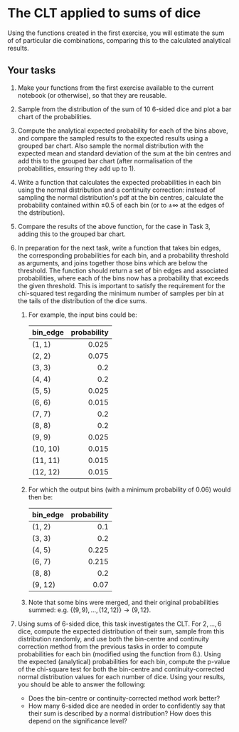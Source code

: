 # The CLT applied to sums of dice

Using the functions created in the first exercise, you will estimate the sum of of particular die combinations, comparing this to the calculated analytical results.

## Your tasks

 1. Make your functions from the first exercise available to the current notebook (or otherwise), so that they are reusable.
 2. Sample from the distribution of the sum of 10 6-sided dice and plot a bar chart of the probabilities.
 3. Compute the analytical expected probability for each of the bins above, and compare the sampled results to the expected results using a grouped bar chart.
 Also sample the normal distribution with the expected mean and standard deviation of the sum at the bin centres and add this to the grouped bar chart (after normalisation of the probabilities, ensuring they add up to 1).
 4. Write a function that calculates the expected probabilities in each bin using the normal distribution and a continuity correction: instead of sampling the normal distribution's pdf at the bin centres, calculate the probability contained within $\pm 0.5$ of each bin (or to $\pm \infty$ at the edges of the dstribution).
 5. Compare the results of the above function, for the case in Task 3, adding this to the grouped bar chart.
 6. In preparation for the next task, write a function that takes bin edges, the corresponding probabilities for each bin, and a probability threshold as arguments, and joins together those bins which are below the threshold.
 The function should return a set of bin edges and associated probabilities, where each of the bins now has a probability that exceeds the given threshold.
 This is important to satisfy the requirement for the chi-squared test regarding the minimum number of samples per bin at the tails of the distribution of the dice sums.

    1. For example, the input bins could be:

        | bin_edge   |   probability |
        |:-----------|--------------:|
        | (1, 1)     |         0.025 |
        | (2, 2)     |         0.075 |
        | (3, 3)     |         0.2   |
        | (4, 4)     |         0.2   |
        | (5, 5)     |         0.025 |
        | (6, 6)     |         0.015 |
        | (7, 7)     |         0.2   |
        | (8, 8)     |         0.2   |
        | (9, 9)     |         0.025 |
        | (10, 10)   |         0.015 |
        | (11, 11)   |         0.015 |
        | (12, 12)   |         0.015 |

    2. For which the output bins (with a minimum probability of 0.06) would then be:

        | bin_edge   |   probability |
        |:-----------|--------------:|
        | (1, 2)     |         0.1   |
        | (3, 3)     |         0.2   |
        | (4, 5)     |         0.225 |
        | (6, 7)     |         0.215 |
        | (8, 8)     |         0.2   |
        | (9, 12)    |         0.07  |

    3. Note that some bins were merged, and their original probabilities summed: e.g. $\{(9, 9), \dots, (12, 12)\} \rightarrow (9, 12)$.

 7. Using sums of 6-sided dice, this task investigates the CLT.
 For $2, \dots, 6$ dice, compute the expected distribution of their sum, sample from this distribution randomly, and use both the bin-centre and continuity correction method from the previous tasks in order to compute probabilities for each bin (modified using the function from 6.).
 Using the expected (analytical) probabilities for each bin, compute the p-value of the chi-square test for both the bin-centre and continuity-corrected normal distribution values for each number of dice.
 Using your results, you should be able to answer the following:
    - Does the bin-centre or continuity-corrected method work better?
    - How many 6-sided dice are needed in order to confidently say that their sum is described by a normal distribution? How does this depend on the significance level?
